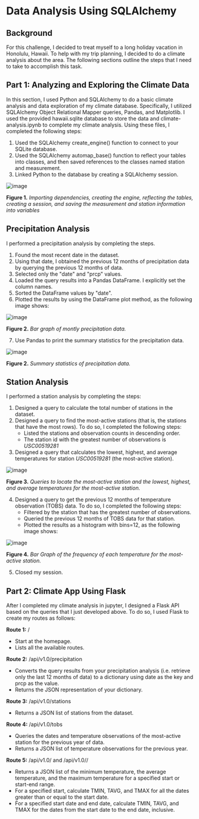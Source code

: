 # Data Analysis Using SQLAlchemy

## Background
For this challenge, I decided to treat myself to a long holiday vacation in Honolulu, Hawaii. To help with my trip planning, I decided to do a climate analysis about the area. The following sections outline the steps that I need to take to accomplish this task.

## Part 1: Analyzing and Exploring the Climate Data
In this section, I used Python and SQLAlchemy to do a basic climate analysis and data exploration of my climate database. Specifically, I utilized SQLAlchemy Object Relational Mapper queries, Pandas, and Matplotlib. I used the provided hawaii.sqlite database to store the data and climate-analysis.ipynb to complete my climate analysis. Using these files, I completed the following steps:

1. Used the SQLAlchemy create_engine() function to connect to your SQLite database.
2. Used the SQLAlchemy automap_base() function to reflect your tables into classes, and then saved references to the classes named station and measurement.
3. Linked Python to the database by creating a SQLAlchemy session.

![image](https://github.com/nicholaishaw/sqlalchemy-challenge/assets/135463220/302073f6-d121-498b-a13f-bab8bb0031e7)

**Figure 1.** *Importing dependencies, creating the engine, reflecting the tables, creating a session, and saving the measurement and station information into variables*

## Precipitation Analysis
I performed a precipitation analysis by completing the steps.

1. Found the most recent date in the dataset.
2. Using that date, I obtained the previous 12 months of precipitation data by querying the previous 12 months of data.
3. Selected only the "date" and "prcp" values.
4. Loaded the query results into a Pandas DataFrame. I explicitly set the column names.
5. Sorted the DataFrame values by "date".
6. Plotted the results by using the DataFrame plot method, as the following image shows:

![image](https://github.com/nicholaishaw/sqlalchemy-challenge/assets/135463220/978ec827-a895-4a7b-8ddd-e25206cacf9f)

**Figure 2.** *Bar graph of montly precipitation data.*

7. Use Pandas to print the summary statistics for the precipitation data.

![image](https://github.com/nicholaishaw/sqlalchemy-challenge/assets/135463220/8dbc4946-6c16-4e0c-9f65-693c97de88c2)

**Figure 2.** *Summary statistics of precipitation data.*

## Station Analysis
I performed a station analysis by completing the steps:

1. Designed a query to calculate the total number of stations in the dataset.
2. Designed a query to find the most-active stations (that is, the stations that have the most rows). To do so, I completed the following steps:
    * Listed the stations and observation counts in descending order.
    * The station id with the greatest number of observations is *USC00519281*
3. Designed a query that calculates the lowest, highest, and average temperatures for station *USC00519281* (the most-active station).

![image](https://github.com/nicholaishaw/sqlalchemy-challenge/assets/135463220/0dd83ac7-c787-4b81-8f04-19648de23b70)

**Figure 3.** *Queries to locate the most-active station and the lowest, highest, and average temperatures for the most-active station.*

4. Designed a query to get the previous 12 months of temperature observation (TOBS) data. To do so, I completed the following steps:
    * Filtered by the station that has the greatest number of observations.
    * Queried the previous 12 months of TOBS data for that station.
    * Plotted the results as a histogram with bins=12, as the following image shows:

![image](https://github.com/nicholaishaw/sqlalchemy-challenge/assets/135463220/a0429b37-fa2a-4eab-95c6-a16c3eaac531)

**Figure 4.** *Bar Graph of the frequency of each temperature for the most-active station.*

5. Closed my session.

## Part 2: Climate App Using Flask
After I completed my climate analysis in jupyter, I designed a Flask API based on the queries that I just developed above. To do so, I used Flask to create my routes as follows:

**Route 1:** /
* Start at the homepage.
* Lists all the available routes.

**Route 2:** /api/v1.0/precipitation
* Converts the query results from your precipitation analysis (i.e. retrieve only the last 12 months of data) to a dictionary using date as the key and prcp as the value.
* Returns the JSON representation of your dictionary.
    
**Route 3:** /api/v1.0/stations
* Returns a JSON list of stations from the dataset.

**Route 4:** /api/v1.0/tobs
* Queries the dates and temperature observations of the most-active station for the previous year of data.
* Returns a JSON list of temperature observations for the previous year.

**Route 5:** /api/v1.0/<start> and /api/v1.0/<start>/<end>
* Returns a JSON list of the minimum temperature, the average temperature, and the maximum temperature for a specified start or start-end range.
* For a specified start, calculate TMIN, TAVG, and TMAX for all the dates greater than or equal to the start date.
* For a specified start date and end date, calculate TMIN, TAVG, and TMAX for the dates from the start date to the end date, inclusive.
